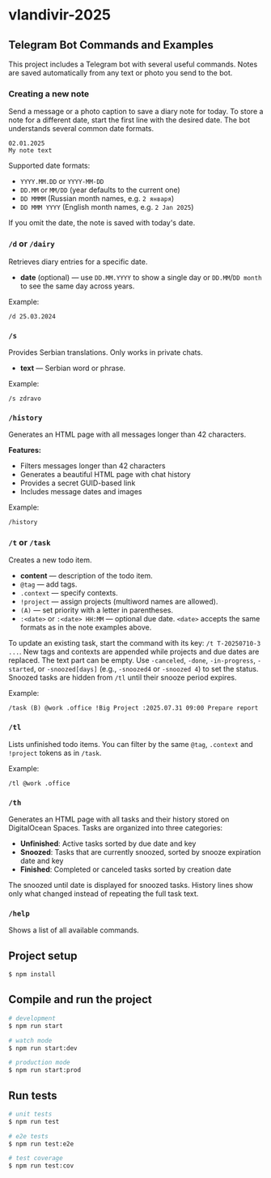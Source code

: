 # vlandivir-2025

## Telegram Bot Commands and Examples

This project includes a Telegram bot with several useful commands. Notes are saved automatically from any text or photo you send to the bot.

### Creating a new note
Send a message or a photo caption to save a diary note for today. To store a note for a different date, start the first line with the desired date. The bot understands several common date formats.

```
02.01.2025
My note text
```

Supported date formats:

- `YYYY.MM.DD` or `YYYY-MM-DD`
- `DD.MM` or `MM/DD` (year defaults to the current one)
- `DD MMMM` (Russian month names, e.g. `2 января`)
- `DD MMM YYYY` (English month names, e.g. `2 Jan 2025`)

If you omit the date, the note is saved with today's date.

### `/d` or `/dairy`
Retrieves diary entries for a specific date.
- **date** (optional) — use `DD.MM.YYYY` to show a single day or `DD.MM`/`DD month` to see the same day across years.

Example:
```
/d 25.03.2024
```

### `/s`
Provides Serbian translations. Only works in private chats.
- **text** — Serbian word or phrase.

Example:
```
/s zdravo
```

### `/history`
Generates an HTML page with all messages longer than 42 characters.

**Features:**
- Filters messages longer than 42 characters
- Generates a beautiful HTML page with chat history
- Provides a secret GUID-based link
- Includes message dates and images

Example:
```
/history
```

### `/t` or `/task`
Creates a new todo item.
- **content** — description of the todo item.
- `@tag` — add tags.
- `.context` — specify contexts.
- `!project` — assign projects (multiword names are allowed).
- `(A)` — set priority with a letter in parentheses.
- `:<date>` or `:<date> HH:MM` — optional due date. `<date>` accepts the same formats as in the note examples above.

To update an existing task, start the command with its key:
`/t T-20250710-3 ...`. New tags and contexts are appended while
projects and due dates are replaced. The text part can be empty.
Use `-canceled`, `-done`, `-in-progress`, `-started`, or `-snoozed[days]` (e.g., `-snoozed4` or `-snoozed 4`) to set the status.
Snoozed tasks are hidden from `/tl` until their snooze period expires.

Example:
```
/task (B) @work .office !Big Project :2025.07.31 09:00 Prepare report
```

### `/tl`
Lists unfinished todo items. You can filter by the same `@tag`, `.context` and `!project` tokens as in `/task`.

Example:
```
/tl @work .office
```

### `/th`
Generates an HTML page with all tasks and their history stored on DigitalOcean Spaces.
Tasks are organized into three categories:
- **Unfinished**: Active tasks sorted by due date and key
- **Snoozed**: Tasks that are currently snoozed, sorted by snooze expiration date and key  
- **Finished**: Completed or canceled tasks sorted by creation date

The snoozed until date is displayed for snoozed tasks.
History lines show only what changed instead of repeating the full task text.


### `/help`
Shows a list of all available commands.

## Project setup

```bash
$ npm install
```

## Compile and run the project

```bash
# development
$ npm run start

# watch mode
$ npm run start:dev

# production mode
$ npm run start:prod
```

## Run tests

```bash
# unit tests
$ npm run test

# e2e tests
$ npm run test:e2e

# test coverage
$ npm run test:cov
```
